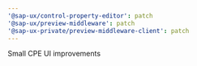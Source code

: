 ```yaml
---
'@sap-ux/control-property-editor': patch
'@sap-ux/preview-middleware': patch
'@sap-ux-private/preview-middleware-client': patch
---
```


Small CPE UI improvements
